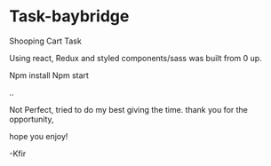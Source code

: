 # Task-baybridge
Shooping Cart Task


Using react, Redux and styled components/sass
was built from 0 up.


Npm install
Npm start



.. 

Not Perfect, tried to do my best giving the time.
thank you for the opportunity, 


hope you enjoy! 


-Kfir
